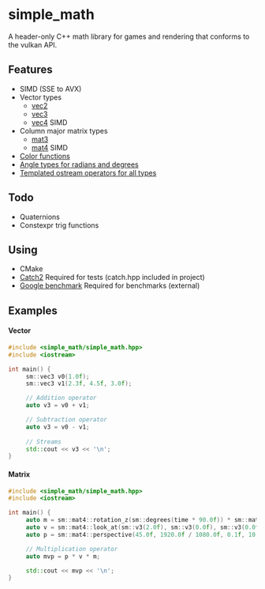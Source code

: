 # simple_math
A header-only C++ math library for games and rendering that conforms to the vulkan API.

## Features
- SIMD (SSE to AVX)
- Vector types 
     - [vec2](include/simple_math/vec2.hpp) 
     - [vec3](include/simple_math/vec3.hpp) 
     - [vec4](include/simple_math/vec4.hpp) SIMD
- Column major matrix types 
     - [mat3](include/simple_math/mat3.hpp)
     - [mat4](include/simple_math/mat4.hpp) SIMD
- [Color functions](include/simple_math/color.hpp)
- [Angle types for radians and degrees](include/simple_math/common.hpp)
- [Templated ostream operators for all types](include/simple_math/io.hpp)

## Todo
- Quaternions
- Constexpr trig functions

## Using
- CMake
- [Catch2](https://github.com/catchorg/Catch2) Required for tests (catch.hpp included in project)
- [Google benchmark](https://github.com/google/benchmark) Required for benchmarks (external)

## Examples
#### Vector 
```c++
#include <simple_math/simple_math.hpp>
#include <iostream>

int main() {
     sm::vec3 v0(1.0f);
     sm::vec3 v1(2.3f, 4.5f, 3.0f);

     // Addition operator
     auto v3 = v0 + v1;

     // Subtraction operator
     auto v3 = v0 - v1;
    
     // Streams
     std::cout << v3 << '\n';
}
```

#### Matrix
```c++
#include <simple_math/simple_math.hpp>
#include <iostream>

int main() {
     auto m = sm::mat4::rotation_z(sm::degrees(time * 90.0f)) * sm::mat4::translation(2.0f, 3.0f, 4.0f);
     auto v = sm::mat4::look_at(sm::v3(2.0f), sm::v3(0.0f), sm::v3(0.0f, 0.0f, 1.0f));
     auto p = sm::mat4::perspective(45.0f, 1920.0f / 1080.0f, 0.1f, 10.0f);

     // Multiplication operator
     auto mvp = p * v * m;

     std::cout << mvp << '\n';
}
```
